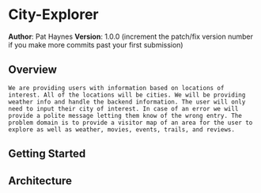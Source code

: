 # City-Explorer

**Author**: Pat Haynes
**Version**: 1.0.0 (increment the patch/fix version number if you make more commits past your first submission)

## Overview
<!-- Provide a high level overview of what this application is and why you are building it, beyond the fact that it's an assignment for this class. (i.e. What's your problem domain?) -->
    We are providing users with information based on locations of interest. All of the locations will be cities. We will be providing weather info and handle the backend information. The user will only need to input their city of interest. In case of an error we will provide a polite message letting them know of the wrong entry. The problem domain is to provide a visitor map of an area for the user to explore as well as weather, movies, events, trails, and reviews. 

## Getting Started
<!-- What are the steps that a user must take in order to build this app on their own machine and get it running? -->
    


## Architecture
<!-- Provide a detailed description of the application design. What technologies (languages, libraries, etc) you're using, and any other relevant design information. -->
